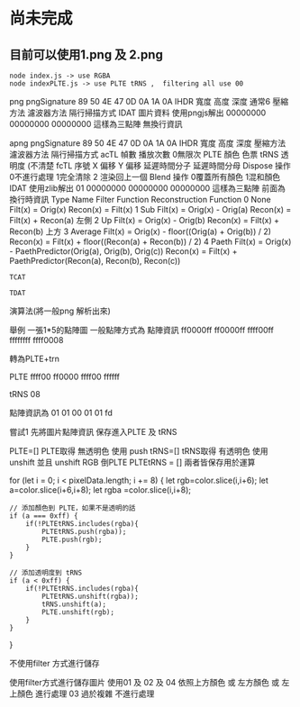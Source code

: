 # 尚未完成
## 目前可以使用1.png 及 2.png

````
node index.js -> use RGBA  
node indexPLTE.js -> use PLTE tRNS ,  filtering all use 00 
````


png
	pngSignature
		89 50 4E 47 0D 0A 1A 0A
	IHDR
		寬度
		高度
		深度 通常6
		壓縮方法
		濾波器方法
		隔行掃描方式
	IDAT 
		圖片資料
		使用pngjs解出
		00000000 00000000 00000000 這樣為三點陣 無換行資訊

apng
	pngSignature
		89 50 4E 47 0D 0A 1A 0A
	IHDR
		寬度
		高度
		深度
		壓縮方法
		濾波器方法
		隔行掃描方式
	acTL
		幀數
		播放次數 0無限次
	PLTE
		顏色 色票
	tRNS
		透明度 (不清楚
	fcTL
		序號
		X 偏移
		Y 偏移
		延遲時間分子
		延遲時間分母
		Dispose 操作    0不進行處理 1完全清除 2 渲染回上一個
		Blend 操作        0覆蓋所有顏色  1混和顏色
	IDAT
		使用zlib解出
		01 00000000 00000000 00000000 這樣為三點陣 前面為換行時資訊
			Type	Name	Filter Function	Reconstruction Function
			0	None	Filt(x) = Orig(x)	Recon(x) = Filt(x)
			1	Sub	Filt(x) = Orig(x) - Orig(a)	Recon(x) = Filt(x) + Recon(a) 左側
			2	Up	Filt(x) = Orig(x) - Orig(b)	Recon(x) = Filt(x) + Recon(b) 上方
			3	Average	Filt(x) = Orig(x) - floor((Orig(a) + Orig(b)) / 2)	Recon(x) = Filt(x) + floor((Recon(a) + Recon(b)) / 2)
			4	Paeth	Filt(x) = Orig(x) - PaethPredictor(Orig(a), Orig(b), Orig(c))	Recon(x) = Filt(x) + PaethPredictor(Recon(a), Recon(b), Recon(c))
			
		
	TCAT
	
	TDAT
	
	
		



演算法(將一般png 解析出來)

舉例
一張1*5的點陣圖
一般點陣方式為
點陣資訊
ff0000ff ff0000ff ffff00ff ffffffff ffff0008

轉為PLTE+trn

PLTE
ffff00
ff0000
ffff00
ffffff

tRNS
08

點陣資訊為
01 01 00 01 01 fd


嘗試1 
先將圖片點陣資訊
保存進入PLTE 及 tRNS

PLTE=[]   PLTE取得 無透明色 使用 push
tRNS=[]   tRNS取得 有透明色 使用 unshift 並且 unshift RGB 倒PLTE
PLTEtRNS = [] 兩者皆保存用於運算

for (let i = 0; i < pixelData.length; i += 8) {
    let rgb=color.slice(i,i+6);
    let a=color.slice(i+6,i+8);
	let rgba =color.slice(i,i+8);

    // 添加顏色到 PLTE，如果不是透明的話
    if (a === 0xff) {
		if(!PLTEtRNS.includes(rgba){
			PLTEtRNS.push(rgba));
			PLTE.push(rgb);
		} 
    }

    // 添加透明度到 tRNS
    if (a < 0xff) {
		if(!PLTEtRNS.includes(rgba){
			PLTEtRNS.unshift(rgba));
			tRNS.unshift(a);
			PLTE.unshift(rgb);
		} 
    }
}

不使用filter 方式進行儲存 







使用filter方式進行儲存圖片
使用01 及 02 及 04
依照上方顏色 或 左方顏色 或 左上顏色 進行處理  03 過於複雜 不進行處理

